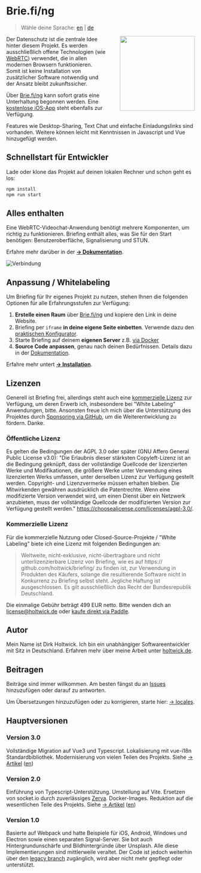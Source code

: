 # Brie.fi/ng

> Wähle deine Sprache: [en](README.md) | [de](README-de.md)

<img src="public/sample.jpg" height="200" align="right" style="padding-left: 2rem;"> Der Datenschutz ist die zentrale Idee hinter diesem Projekt. Es werden ausschließlich offene Technologien (wie [WebRTC](https://webrtc-security.github.io/)) verwendet, die in allen modernen Browsern funktionieren. Somit ist keine Installation von zusätzlicher Software notwendig und der Ansatz bleibt zukunftssicher.

Über [Brie.fi/ng](https://brie.fi/ng) kann sofort gratis eine Unterhaltung begonnen werden. Eine [kostenlose iOS-App](https://apps.apple.com/app/briefing-video-chat/id1510803601) steht ebenfalls zur Verfügung.

Features wie Desktop-Sharing, Text Chat und einfache Einladungslinks sind vorhanden. Weitere können leicht mit Kenntnissen in Javascript und Vue hinzugefügt werden.

## Schnellstart für Entwickler

Lade oder klone das Projekt auf deinen lokalen Rechner und schon geht es los:

```sh
npm install
npm run start
```

## Alles enthalten

Eine WebRTC-Videochat-Anwendung benötigt mehrere Komponenten, um richtig zu funktionieren. Briefing enthält alles, was Sie für den Start benötigen: Benutzeroberfläche, Signalisierung und STUN. 

Erfahre mehr darüber in der [**→ Dokumentation**](./docs/README.md).

![Verbindung](./docs/assets/connection.svg)

## Anpassung / Whitelabeling

Um Briefing für Ihr eigenes Projekt zu nutzen, stehen Ihnen die folgenden Optionen für alle Erfahrungsstufen zur Verfügung:

1. **Erstelle einen Raum** über [Brie.fi/ng](https://brie.fi/ng) und kopiere den Link in deine Website.
2. Briefing per `iframe` **in deine eigene Seite einbetten**. Verwende dazu den [praktischen Konfigurator](https://brie.fi/ng/embed-demo).
3. Starte Briefing auf deinem **eigenen Server** z.B. [via Docker](docs/installation/docker.md)
4. **Source Code anpassen**, genau nach deinen Bedürfnissen. Details dazu in der [Dokumentation](docs/README.md).

Erfahre mehr untert [**→ Installation**](./docs/installation/README.md).

## Lizenzen

Generell ist Briefing frei, allerdings steht auch eine [kommerzielle Lizenz](#commercial-license) zur Verfügung, um deren Erwerb ich, insbesondere bei "White Labeling" Anwendungen, bitte. Ansonsten freue ich mich über die Unterstützung des Projektes durch [Sponsoring via GitHub](https://github.com/sponsors/holtwick), um die Weiterentwicklung zu fördern. Danke.

### Öffentliche Lizenz

Es gelten die Bedingungen der AGPL 3.0 oder später (GNU Affero General Public License v3.0): "Die Erlaubnis dieser stärksten Copyleft-Lizenz ist an die Bedingung geknüpft, dass der vollständige Quellcode der lizenzierten Werke und Modifikationen, die größere Werke unter Verwendung eines lizenzierten Werks umfassen, unter derselben Lizenz zur Verfügung gestellt werden. Copyright- und Lizenzvermerke müssen erhalten bleiben. Die Mitwirkenden gewähren ausdrücklich die Patentrechte. Wenn eine modifizierte Version verwendet wird, um einen Dienst über ein Netzwerk anzubieten, muss der vollständige Quellcode der modifizierten Version zur Verfügung gestellt werden." <https://choosealicense.com/licenses/agpl-3.0/>.

### Kommerzielle Lizenz

Für die kommerzielle Nutzung oder Closed-Source-Projekte / "White Labeling" biete ich eine Lizenz mit folgenden Bedingungen an:

> Weltweite, nicht-exklusive, nicht-übertragbare und nicht unterlizenzierbare Lizenz von Briefing, wie es auf https:// github.com/holtwick/briefing/ zu finden ist, zur Verwendung in Produkten des Käufers, solange die resultierende Software nicht in Konkurrenz zu Briefing selbst steht. Jegliche Haftung ist ausgeschlossen. Es gilt ausschließlich das Recht der Bundesrepublik Deutschland.

Die einmalige Gebühr beträgt 499 EUR netto. Bitte wenden dich an [license@holtwick.de](mailto:license@holtwick.de) oder [kaufe direkt via Paddle](https://buy.paddle.com/product/650756).

## Autor

Mein Name ist Dirk Holtwick. Ich bin ein unabhängiger Softwareentwickler mit Sitz in Deutschland. Erfahren mehr über meine Arbeit unter [holtwick.de](https://holtwick.de/about).

## Beitragen

Beiträge sind immer willkommen. Am besten fängst du an [Issues](https://github.com/holtwick/briefing/issues) hinzuzufügen oder darauf zu antworten.

Um Übersetzungen hinzuzufügen oder zu korrigieren, starte hier: [→ locales](locales/).


## Hauptversionen

### Version 3.0

Vollständige Migration auf Vue3 und Typescript. Lokalisierung mit vue-i18n Standardbibliothek. Modernisierung von vielen Teilen des Projekts. Siehe [→ Artikel](docs/blog/version3-de.md) ([en](docs/blog/version3-en.md))

### Version 2.0

Einführung von Typescript-Unterstützung. Umstellung auf Vite. Ersetzen von socket.io durch zuverlässiges [Zerva](https://github.com/holtwick/zerva). Docker-Images. Reduktion auf die wesentlichen Teile des Projekts. Siehe [→ Artikel](docs/blog/version2-de.md) ([en](docs/blog/version2-en.md))

### Version 1.0

Basierte auf Webpack und hatte Beispiele für iOS, Android, Windows und Electron sowie einen separaten Signal-Server. Sie bot auch Hintergrundunschärfe und Bildhintergründe über Unsplash. Alle diese Implementierungen sind mittlerweile veraltet. Der Code ist jedoch weiterhin über den [legacy branch](https://github.com/holtwick/briefing/tree/legacy) zugänglich, wird aber nicht mehr gepflegt oder unterstützt.

 